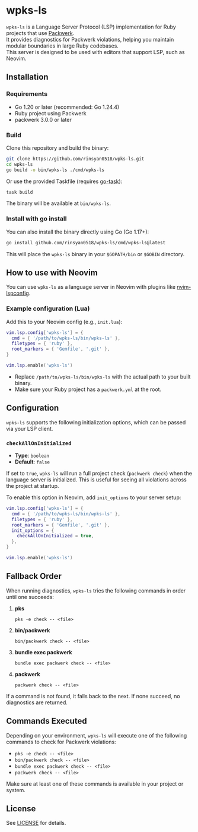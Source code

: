# wpks-ls

`wpks-ls` is a Language Server Protocol (LSP) implementation for Ruby projects that use [Packwerk](https://github.com/Shopify/packwerk).  
It provides diagnostics for Packwerk violations, helping you maintain modular boundaries in large Ruby codebases.  
This server is designed to be used with editors that support LSP, such as Neovim.

## Installation

### Requirements

- Go 1.20 or later (recommended: Go 1.24.4)
- Ruby project using Packwerk
- packwerk 3.0.0 or later

### Build

Clone this repository and build the binary:

```sh
git clone https://github.com/rinsyan0518/wpks-ls.git
cd wpks-ls
go build -o bin/wpks-ls ./cmd/wpks-ls
```

Or use the provided Taskfile (requires [go-task](https://taskfile.dev/)):

```sh
task build
```

The binary will be available at `bin/wpks-ls`.

### Install with go install

You can also install the binary directly using Go (Go 1.17+):

```sh
go install github.com/rinsyan0518/wpks-ls/cmd/wpks-ls@latest
```

This will place the `wpks-ls` binary in your `$GOPATH/bin` or `$GOBIN` directory.

## How to use with Neovim

You can use `wpks-ls` as a language server in Neovim with plugins like [nvim-lspconfig](https://github.com/neovim/nvim-lspconfig).

### Example configuration (Lua)

Add this to your Neovim config (e.g., `init.lua`):

```lua
vim.lsp.config['wpks-ls'] = {
  cmd = { '/path/to/wpks-ls/bin/wpks-ls' },
  filetypes = { 'ruby' },
  root_markers = { 'Gemfile', '.git' },
}

vim.lsp.enable('wpks-ls')
```

- Replace `/path/to/wpks-ls/bin/wpks-ls` with the actual path to your built binary.
- Make sure your Ruby project has a `packwerk.yml` at the root.

## Configuration

`wpks-ls` supports the following initialization options, which can be passed via your LSP client.

### `checkAllOnInitialized`

- **Type**: `boolean`
- **Default**: `false`

If set to `true`, `wpks-ls` will run a full project check (`packwerk check`) when the language server is initialized. This is useful for seeing all violations across the project at startup.

To enable this option in Neovim, add `init_options` to your server setup:

```lua
vim.lsp.config['wpks-ls'] = {
  cmd = { '/path/to/wpks-ls/bin/wpks-ls' },
  filetypes = { 'ruby' },
  root_markers = { 'Gemfile', '.git' },
  init_options = {
    checkAllOnInitialized = true,
  },
}

vim.lsp.enable('wpks-ls')
```

## Fallback Order

When running diagnostics, `wpks-ls` tries the following commands in order until one succeeds:

1. **pks**
   ```
   pks -e check -- <file>
   ```
2. **bin/packwerk**
   ```
   bin/packwerk check -- <file>
   ```
3. **bundle exec packwerk**
   ```
   bundle exec packwerk check -- <file>
   ```
4. **packwerk**
   ```
   packwerk check -- <file>
   ```

If a command is not found, it falls back to the next. If none succeed, no diagnostics are returned.

## Commands Executed

Depending on your environment, `wpks-ls` will execute one of the following commands to check for Packwerk violations:

- `pks -e check -- <file>`
- `bin/packwerk check -- <file>`
- `bundle exec packwerk check -- <file>`
- `packwerk check -- <file>`

Make sure at least one of these commands is available in your project or system.

## License

See [LICENSE](LICENSE) for details.
